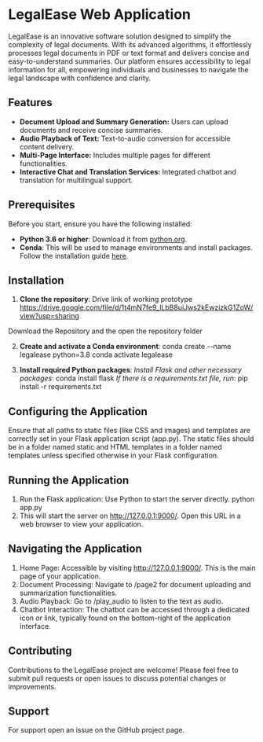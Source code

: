 # LegalEase Web Application

LegalEase is an innovative software solution designed to simplify the complexity of legal documents. With its advanced algorithms, it effortlessly processes legal documents in PDF or text format and delivers concise and easy-to-understand summaries. Our platform ensures accessibility to legal information for all, empowering individuals and businesses to navigate the legal landscape with confidence and clarity.

## Features

- **Document Upload and Summary Generation:** Users can upload documents and receive concise summaries.
- **Audio Playback of Text:** Text-to-audio conversion for accessible content delivery.
- **Multi-Page Interface:** Includes multiple pages for different functionalities.
- **Interactive Chat and Translation Services:** Integrated chatbot and translation for multilingual support.

## Prerequisites

Before you start, ensure you have the following installed:
- **Python 3.6 or higher**: Download it from [python.org](https://www.python.org/downloads/).
- **Conda**: This will be used to manage environments and install packages. Follow the installation guide [here](https://docs.conda.io/projects/conda/en/latest/user-guide/install/).

## Installation

1. **Clone the repository**:
Drive link of working prototype https://drive.google.com/file/d/1t4mN7fe9_lLbB8uiJws2kEwzizkG1ZoW/view?usp=sharing

Download the Repository and the open the repository folder


2. **Create and activate a Conda environment**:
    conda create --name legalease python=3.8
    conda activate legalease

3. **Install required Python packages**:
    *Install Flask and other necessary packages*:
    conda install flask
    *If there is a requirements.txt file, run*:
    pip install -r requirements.txt

## Configuring the Application

Ensure that all paths to static files (like CSS and images) and templates are correctly set in your Flask application script (app.py). The static files should be in a folder named static and HTML templates in a folder named templates unless specified otherwise in your Flask configuration.

## Running the Application
1. Run the Flask application:
Use Python to start the server directly.
    python app.py
2. This will start the server on http://127.0.0.1:9000/. Open this URL in a web browser to view your application.

## Navigating the Application
1. Home Page: Accessible by visiting http://127.0.0.1:9000/. This is the main page of your application.
2. Document Processing: Navigate to /page2 for document uploading and summarization functionalities.
3. Audio Playback: Go to /play_audio to listen to the text as audio.
4. Chatbot Interaction: The chatbot can be accessed through a dedicated icon or link, typically found on the bottom-right of the application interface.

## Contributing
Contributions to the LegalEase project are welcome! Please feel free to submit pull requests or open issues to discuss potential changes or improvements.

## Support
For support open an issue on the GitHub project page.






